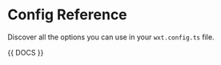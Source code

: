 <!--
DO NOT EDIT
Generated by `wxt/docs/.vitepress/plugins/generate-config-docs.ts`
To make changes to the config reference, update the JSDoc in `src/core/types/external.ts`.
-->

# Config Reference

Discover all the options you can use in your `wxt.config.ts` file.

{{ DOCS }}
